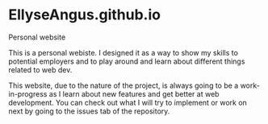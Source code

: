 # EllyseAngus.github.io
Personal website

This is a personal webiste. I designed it as a way to show my skills to potential employers and to play around and learn about different things related to web dev.

This website, due to the nature of the project, is always going to be a work-in-progress as I learn about new features and get better at web development.
You can check out what I will try to implement or work on next by going to the issues tab of the repository. 
